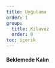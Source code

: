 ```yaml
---
title: Uygulama
order: 1
group: 
  title: Kılavuz
  order: 0
toc: içerik
---
```


#### Beklemede Kalın

